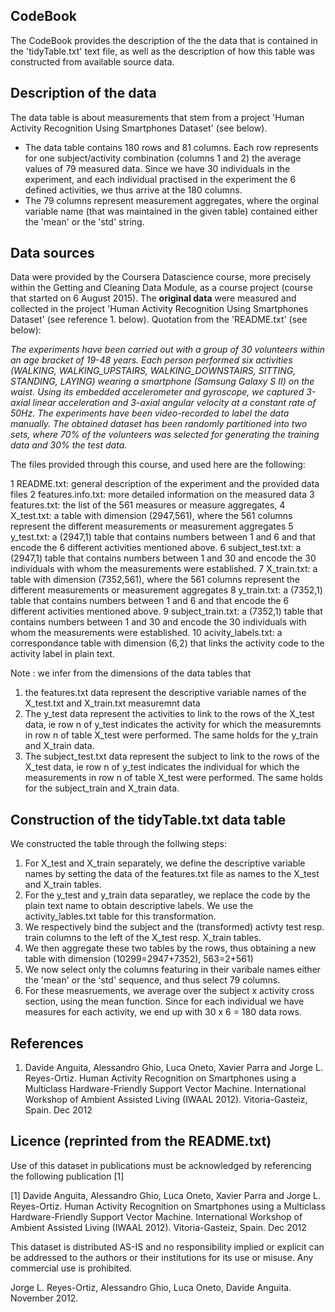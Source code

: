 ## CodeBook

The CodeBook provides the description of the the data that is contained in the 'tidyTable.txt' text file, as well as the description of how this table was constructed from available source data.

## Description of the data

The data table is about measurements that stem from a project 'Human Activity Recognition Using Smartphones Dataset' (see below).
- The data table contains 180 rows and 81 columns. Each row represents for one subject/activity combination (columns 1 and 2) the average values of 79 measured data. Since we have 30 individuals in the experiment, and each individual practised in the experiment the 6 defined activities, we thus arrive at the 180 columns.
- The 79 columns represent measurement aggregates, where the orginal variable name (that was maintained in the given table) contained either the 'mean' or the 'std' string.

## Data sources
Data were provided by the Coursera Datascience course, more precisely within the Getting and Cleaning Data Module, as a course project (course that started on 6 August 2015).
The **original data** were measured and collected in the project 'Human Activity Recognition Using Smartphones Dataset' (see reference 1. below).
Quotation from the 'README.txt' (see below):

*The experiments have been carried out with a group of 30 volunteers within an age bracket of 19-48 years. Each person performed six activities (WALKING, WALKING_UPSTAIRS, WALKING_DOWNSTAIRS, SITTING, STANDING, LAYING) wearing a smartphone (Samsung Galaxy S II) on the waist. Using its embedded accelerometer and gyroscope, we captured 3-axial linear acceleration and 3-axial angular velocity at a constant rate of 50Hz. The experiments have been video-recorded to label the data manually. The obtained dataset has been randomly partitioned into two sets, where 70% of the volunteers was selected for generating the training data and 30% the test data.* 

The files provided through this course, and used here are the following:

1 README.txt: general description of the experiment and the provided data files
2 features.info.txt: more detailed information on the measured data
3 features.txt: the list of the 561 measures or measure aggregates,
4 X_test.txt: a table with dimension (2947,561), where the 561 columns represent the different measurements or measurement aggregates
5 y_test.txt: a (2947,1) table that contains numbers between 1 and 6 and that encode the 6 different activities mentioned above. 
6 subject_test.txt: a (2947,1) table that contains numbers between 1 and 30 and encode the 30 individuals with whom the measurements were established.
7 X_train.txt: a table with dimension (7352,561), where the 561 columns represent the different measurements or measurement aggregates
8 y_train.txt: a (7352,1) table that contains numbers between 1 and 6 and that encode the 6 different activities mentioned above. 
9 subject_train.txt: a (7352,1) table that contains numbers between 1 and 30 and encode the 30 individuals with whom the measurements were established.
10 acivity_labels.txt: a correspondance table with dimension (6,2) that links the activity code to the activity label in plain text.

Note : we infer from the dimensions of the data tables that 
1. the features.txt data represent the descriptive variable names of the X_test.txt and X_train.txt measuremnt data
2. The y_test data represent the activities to link to the rows of the X_test data, ie row n of y_test indicates the activity for which the measuremnts in row n of table X_test were performed. The same holds for the y_train and X_train data.
3. The subject_test.txt data represent the subject to link to the rows of the X_test data, ie row n of y_test indicates the individual for which the measurements in row n of table X_test were performed. The same holds for the subject_train and X_train data.

## Construction of the tidyTable.txt data table
We constructed the table through the follwing steps:
1. For X_test and X_train separately, we define the descriptive variable names by setting the data of the features.txt file as names to the X_test and X_train tables.
2. For the y_test and y_train data separatley, we replace the code by the plain text name to obtain descriptive labels. We use the activity_lables.txt table for this transformation.
3. We respectively bind the subject and the (transformed) activty test resp. train columns to the left of the X_test resp. X_train tables.
4. We then aggregate these two tables by the rows, thus obtaining a new table with dimension (10299=2947+7352), 563=2+561)
5. We now select only the columns featuring in their varibale names either the 'mean' or the 'std' sequence, and thus select 79 columns.
6. For these measruements, we average over the subject x activity cross section, using the mean function. Since for each individual we have measures for each activity, we end up with 30 x 6 = 180 data rows.

## References
1. Davide Anguita, Alessandro Ghio, Luca Oneto, Xavier Parra and Jorge L. Reyes-Ortiz. Human Activity Recognition on Smartphones using a Multiclass Hardware-Friendly Support Vector Machine. International Workshop of Ambient Assisted Living (IWAAL 2012). Vitoria-Gasteiz, Spain. Dec 2012

## Licence (reprinted from the README.txt)
Use of this dataset in publications must be acknowledged by referencing the following publication [1] 

[1] Davide Anguita, Alessandro Ghio, Luca Oneto, Xavier Parra and Jorge L. Reyes-Ortiz. Human Activity Recognition on Smartphones using a Multiclass Hardware-Friendly Support Vector Machine. International Workshop of Ambient Assisted Living (IWAAL 2012). Vitoria-Gasteiz, Spain. Dec 2012

This dataset is distributed AS-IS and no responsibility implied or explicit can be addressed to the authors or their institutions for its use or misuse. Any commercial use is prohibited.

Jorge L. Reyes-Ortiz, Alessandro Ghio, Luca Oneto, Davide Anguita. November 2012.
